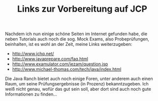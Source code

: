 ﻿---
layout: post
title: "Links zur Vorbereitung auf JCP"
---
Nachdem ich nun einige schöne Seiten im Internet gefunden habe, die neben Tutorials auch noch die sog. Mock Exams, also Probeprüfungen, beinhalten, ist es wohl an der Zeit, meine Links weiterzugeben:

* http://www.jchq.net/
* http://www.javaprepare.com/faq.html
* http://www.examulator.com/jezam/question.jsp
* http://www.michael-thomas.com/tech/java/index.html

Die Java Ranch bietet auch noch einige Foren, unter anderem auch einen Raum, um seine Prüfungsergebnisse (in Prozenz) bekanntzugeben. Ich weiß nicht genau, wofür das gut sein soll, aber dort sind auch noch gute Informationen zu finden...